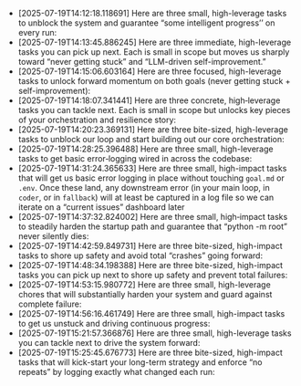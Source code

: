 - [2025-07-19T14:12:18.118691] Here are three small, high-leverage tasks to unblock the system and guarantee “some intelligent progress’’ on every run:
- [2025-07-19T14:13:45.886245] Here are three immediate, high-leverage tasks you can pick up next. Each is small in scope but moves us sharply toward “never getting stuck” and “LLM-driven self-improvement.”
- [2025-07-19T14:15:06.603164] Here are three focused, high-leverage tasks to unlock forward momentum on both goals (never getting stuck + self-improvement):
- [2025-07-19T14:18:07.341441] Here are three concrete, high‐leverage tasks you can tackle next. Each is small in scope but unlocks key pieces of your orchestration and resilience story:
- [2025-07-19T14:20:23.369131] Here are three bite-sized, high-leverage tasks to unblock our loop and start building out our core orchestration:
- [2025-07-19T14:28:25.396488] Here are three small, high-leverage tasks to get basic error‐logging wired in across the codebase:
- [2025-07-19T14:31:24.365633] Here are three small, high-impact tasks that will get us basic error logging in place without touching `goal.md` or `.env`.  Once these land, any downstream error (in your main loop, in `coder`, or in `fallback`) will at least be captured in a log file so we can iterate on a “current issues” dashboard later
- [2025-07-19T14:37:32.824002] Here are three small, high‐impact tasks to steadily harden the startup path and guarantee that “python -m root” never silently dies:
- [2025-07-19T14:42:59.849731] Here are three bite-sized, high-impact tasks to shore up safety and avoid total “crashes” going forward:
- [2025-07-19T14:48:34.198388] Here are three bite-sized, high-impact tasks you can pick up next to shore up safety and prevent total failures:
- [2025-07-19T14:53:15.980772] Here are three small, high-leverage chores that will substantially harden your system and guard against complete failure:
- [2025-07-19T14:56:16.461749] Here are three small, high-impact tasks to get us unstuck and driving continuous progress:
- [2025-07-19T15:21:57.366876] Here are three small, high-leverage tasks you can tackle next to drive the system forward:
- [2025-07-19T15:25:45.676773] Here are three bite-sized, high-impact tasks that will kick-start your long-term strategy and enforce “no repeats” by logging exactly what changed each run:
